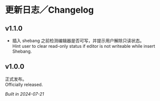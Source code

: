 # 更新日志／Changelog

## v1.1.0

- 插入 shebang 之前检测编辑器是否可写，并提示用户解除只读状态。  
  Hint user to clear read-only status if editor is not writeable while insert Shebang.

## v1.0.0

正式发布。  
Officially released.

_Built in 2024-07-21_

